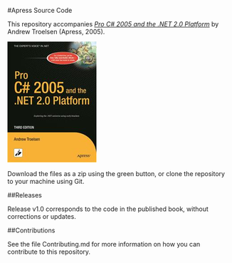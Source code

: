 #Apress Source Code

This repository accompanies [*Pro C# 2005 and the .NET 2.0 Platform*](http://www.apress.com/9781590594193) by Andrew Troelsen (Apress, 2005).

![Cover image](9781590594193.jpg)

Download the files as a zip using the green button, or clone the repository to your machine using Git.

##Releases

Release v1.0 corresponds to the code in the published book, without corrections or updates.

##Contributions

See the file Contributing.md for more information on how you can contribute to this repository.
